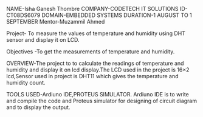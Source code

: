 NAME-Isha Ganesh Thombre
COMPANY-CODETECH IT SOLUTIONS
ID-CT08DS6079
DOMAIN-EMBEDDED SYSTEMS
DURATION-1 AUGUST TO 1 SEPTEMBER
Mentor-Muzammil Ahmed

Project- To measure the values of temperature and humidity using DHT sensor and display it on LCD. 

Objectives -To get the measurements of temperature and humidity. 


OVERVIEW-The project to to calculate the readings of temperature and humidity and display it on lcd display.The LCD used in the project is 16×2 lcd,Sensor used in project is DHT11 which gives the temperature and humidity count.

TOOLS USED-Ardiuno IDE,PROTEUS SIMULATOR.
Ardiuno IDE is to write and compile the code and Proteus simulator for designing of circuit diagram and to display the output.
